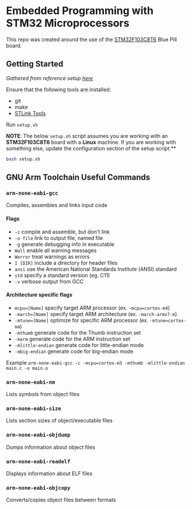 # Embedded Programming with STM32 Microprocessors

This repo was created around the use of the [STM32F103C8T6](https://stm32-base.org/boards/STM32F103C8T6-Blue-Pill.html) Blue Pill board.

## Getting Started

_Gathered from reference setup [here](https://stm32-base.org/guides/setup)_

Ensure that the following tools are installed:
- git
- make
- [STLink Tools](https://github.com/stlink-org/stlink#installation)


Run `setup.sh`

**NOTE**: The below `setup.sh` script assumes you are working with an **STM32F103C8T6** board with a **Linux** machine. If you are working with something else, update the configuration section of the setup script.**

```bash
bash setup.sh
```

## GNU Arm Toolchain Useful Commands

### `arm-none-eabi-gcc` 

Compiles, assembles and links input code

#### Flags

- `-c` compile and assemble, but don't link
- `-o file` link to output file, named file
- `-g` generate debugging info in executable
- `Wall` enable all warning messages
- `Werror` treat warnings as errors
- `I [DIR]` include a directory for header files
- `ansi` use the American National Standards Institute (ANSI) standard
- `std` specify a standard version (eg. C11)
- `-v` verbose output from GCC

#### Architecture specific flags

- `mcpu=[Name]` specify target ARM processor (ex. `-mcpu=cortex-m4`)
- `-march=[Name]` specify target ARM architecture (ex. `-march-armv7-m`)
- `-mtune=[Name]` optimize for specific ARM processor (ex. `-mtune=cortex-m4`)
- `-mthumb` generate code for the Thumb instruction set
- `-marm` generate code for the ARM instruction set
- `-mlittle-endian` generate code for little-endian mode
- `-mbig-endian` generate code for big-endian mode

Example `arm-none-eabi-gcc -c -mcpu=cortex-m3 -mthumb -mlittle-endian main.c -o main.o`

### `arm-none-eabi-nm`

Lists symbols from object files

### `arm-none-eabi-size`

Lists section sizes of object/executable files

### `arm-none-eabi-objdump`

Dumps information about object files

### `arm-none-eabi-readelf`

Displays information about ELF files

### `arm-none-eabi-objcopy`

Converts/copies object files between formats